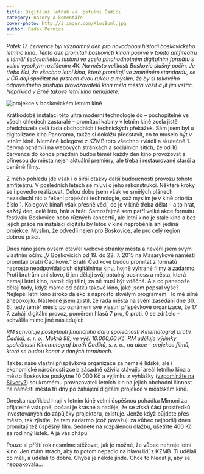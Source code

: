 ```yaml
---
title: Digitální letňák vs. potulní Čadíci
category: názory a komentáře
cover-photo: http://i.imgur.com/XlocBuml.jpg
author: Radek Pernica
---
```


*Pátek 17. července byl významný den pro novodobou historii boskovického letního kina. Tento den promítali boskovičtí kinaři poprvé v tomto amfiteátru s téměř šedesátiletou historií ve zcela plnohodnotném digitálním formátu s velmi vysokým rozlišením 4K. Na město velikosti Boskovic slušný počin. Je třeba říci, že všechna letní kina, která promítají ve zmíněném standardu, se v ČR dají spočítat na prstech dvou rukou a myslím, že by si takového odpovědného přístupu provozovatelů kina měla města vážit a jít jim vstříc. Například v Brně takové letní kino nenajdete.*

<img src="http://i.imgur.com/XlocBum.jpg" alt="projekce v boskovickém letním kině" class="img-responsive">

Krátkodobé instalaci této ultra moderní technologie do – pochopitelně ve všech ohledech zastaralé – promítací kabiny v letním kině zcela jistě předcházela celá řada obchodních i technických překážek. Sám jsem byl u digitalizace kina Panorama, takže si dokážu představit, co to muselo být v letním kině. Nicméně kolegové z KZMB toto všechno zvládli a skutečně 1. června oznámili na webových stránkách a sociálních sítích, že od 16. července do konce prázdnin budou téměř každý den kino provozovat a přinesou do města nejen aktuální premiéry, ale třeba i restaurované starší a ceněné filmy.
 
Z mého pohledu jde však i o širší otázky další budoucnosti provozu tohoto amfiteátru. V posledních letech se mluví o jeho rekonstrukci. Některé kroky se i povedlo realizovat. Celou dobu jsem však ve smělých plánech nezaslechl nic o řešení projekční technologie, což myslím je v kině priorita číslo 1. Kolegové kinaři však přesně vědí, co je v kině třeba dělat – a to hrát, každý den, celé léto, hrát a hrát. Samozřejmě sem patří velké akce formátu festivalu Boskovice nebo různých koncertů, ale letní kino je stále kino a bez jejich práce na instalaci digitálu by letos v kině neproběhla ani jediná projekce. Myslím, že odvedli nejen pro Boskovice, ale pro celý region dobrou práci.

Dnes ráno jsem ovšem otevřel webové stránky města a nevěřil jsem svým vlastním očím: „V Boskovicích od 19. do 22. 7. 2015 na Masarykově náměstí promítají bratři Čadíkové.“ Bratři Čadíkové budou promítat z formátů naprosto neodpovídajících digitálnímu kinu, hojně vyhrané filmy a zadarmo. Proti bratrům ani slovo, ti jen dělají svůj potulný business a města, která nemají letní kino, natož digitální, za ně musí být vděčná.  Ale co panebože dělají tady, když máme od pátku takové kino, jaké jsem popsal výše? Nejlepší letní kino široko daleko s naprosto skvělým programem. To mě silně znepokojilo. Následně jsem zjistil, že rada města na svém zasedání dne 30. 6., tedy téměř měsíc po oznámení své vlastní příspěvkové organizace, že 17. 7. zahájí digitální provoz, poměrem hlasů 7 pro, 0 proti, 0 se zdrželo – schválila mimo jiné následující:

_RM schvaluje poskytnutí finančního daru společnosti Kinematograf bratří Čadíků, s. r. o., Mokrá 98, ve výši 10.000,00 Kč. RM uděluje výjimky společnosti Kinematograf bratří Čadíků, s. r. o., na akce – projekce filmů, které se budou konat v daných termínech._

Takže: naše vlastní příspěvková organizace za nemalé lidské, ale i ekonomické náročnosti zcela zásadně oživila stávající areál letního kina a město Boskovice poskytne 10 000 Kč a výjimku z vyhlášky ([vzpomínáte na Silvery?](/clanky/2015/06/silveri-nebudou.html)) soukromému provozovateli letních kin na jejich obchodní činnost na náměstí města tři dny po zahájení digitální projekce v městském kině.

Dneska například hrají v letním kině velmi úspěšnou pohádku Mimoni za přijatelné vstupné, počasí je krásné a naděje, že se získá část prostředků investovaných do zápůjčky projektoru, existuje. Jenže když půjdete přes město, tak zjistíte, že tam zadarmo (což považuji za vůbec nejhorší) dnes promítají též úspěšný film. Sednete na rozpálenou dlažbu, ušetříte 400 Kč za rodinný lístek. A já vás chápu.

Pouze si příští rok nesmíme stěžovat, jak je možné, že vůbec nehraje letní kino. Jen mám strach, aby to potom nepadlo na hlavu lidí z KZMB. Ti udělali, co měli, a udělali to dobře. Chyba je někde jinde. Chce to hledat ji, aby se neopakovala…
